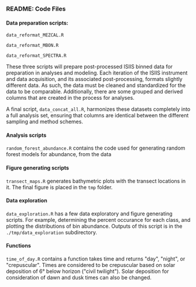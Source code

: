 ### README: Code Files

#### Data preparation scripts:
`data_reformat_MEZCAL.R` 

`data_reformat_MBON.R` 

`data_reformat_SPECTRA.R`

These three scripts will prepare post-processed ISIIS binned data for preparation in analyses and modeling.
Each iteration of the ISIIS instrument and data acquisition, and its associated post-processing, formats slightly different data. As such, the data must be cleaned and standardized for the data to be comparable.
Additionally, there are some grouped and derived columns that are created in the process for analyses. 

A final script, `data_concat_all.R`, harmonizes these datasets completely into a full analysis set, ensuring that columns are identical between the different sampling and method schemes.  

#### Analysis scripts 

`random_forest_abundance.R` contains the code used for generating random forest models for abundance, from the data 


#### Figure generating scripts
`transect_maps.R` generates bathymetric plots with the transect locations in it. The final figure is placed in the `tmp` folder. 

#### Data exploration
`data_exploration.R` has a few data exploratory and figure generating scripts. For example, determining the percent occurance for each class, and plotting the distributions of bin abundance. Outputs of this script is in the `./tmp/data_exploration` subdirectory. 

#### Functions
`time_of_day.R` contains a function takes time and returns "day", "night", or "crepuscular". Times are considered to be crepuscular based on solar deposition of 6° below horizon ("civil twilight"). Solar deposition for consideration of dawn and dusk times can also be changed. 


